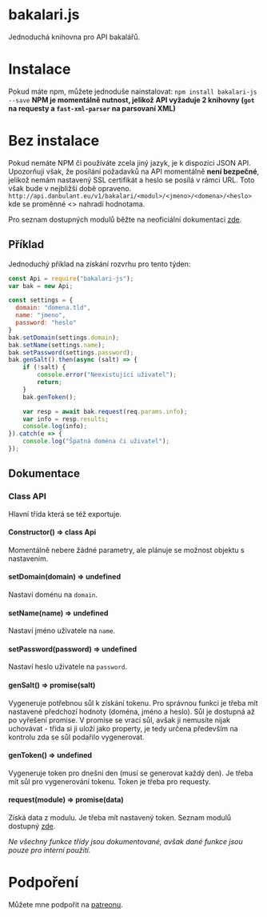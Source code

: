 # bakalari.js
Jednoduchá knihovna pro API bakalářů.

# Instalace
Pokud máte npm, můžete jednoduše nainstalovat:
`npm install bakalari-js --save`
**NPM je momentálně nutnost, jelikož API vyžaduje 2 knihovny (`got` na requesty a `fast-xml-parser` na parsovaní XML)**

# Bez instalace
Pokud nemáte NPM či používáte zcela jiný jazyk, je k dispozici JSON API. Upozorňuji však, že posílání požadavků na API momentálně **není bezpečné**, jelikož nemám nastavený SSL certifikát a heslo se posílá v rámci URL. Toto však bude v nejbližší době opraveno.
`http://api.danbulant.eu/v1/bakalari/<modul>/<jmeno>/<domena>/<heslo>`
kde se proměnné <> nahradí hodnotama.

Pro seznam dostupných modulů běžte na neoficiální dokumentaci [zde](https://github.com/bakalari-api/bakalari-api).

## Příklad
Jednoduchý příklad na získání rozvrhu pro tento týden:

```js
const Api = require("bakalari-js");
var bak = new Api;

const settings = {
  domain: "domena.tld",
  name: "jmeno",
  password: "heslo"
}
bak.setDomain(settings.domain);
bak.setName(settings.name);
bak.setPassword(settings.password);
bak.genSalt().then(async (salt) => {
    if (!salt) {
        console.error("Neexistující uživatel");
        return;
    }
    bak.genToken();

    var resp = await bak.request(req.params.info);
    var info = resp.results;
    console.log(info);
}).catch(e => {
    console.log("Špatná doména či uživatel");
});
```


## Dokumentace

### Class API
Hlavní třída která se též exportuje.

#### Constructor() => class Api
Momentálně nebere žádné parametry, ale plánuje se možnost objektu s nastavením.

#### setDomain(domain) => undefined
Nastaví doménu na `domain`.

#### setName(name) => undefined
Nastaví jméno uživatele na `name`.

#### setPassword(password) => undefined
Nastaví heslo uživatele na `password`.

#### genSalt() => promise(salt)
Vygeneruje potřebnou sůl k získání tokenu. Pro správnou funkci je třeba mít nastavené předchozí hodnoty (doména, jméno a heslo). Sůl je dostupná až po vyřešení promise. V promise se vrací sůl, avšak ji nemusíte nijak uchovávat - třida si ji uloží jako property, je tedy určena především na kontrolu zda se sůl podařilo vygenerovat.

#### genToken() => undefined
Vygeneruje token pro dnešní den (musí se generovat každý den). Je třeba mít sůl pro vygenerování tokenu. Token je třeba pro requesty.

#### request(module) => promise(data)
Získá data z modulu. Je třeba mít nastavený token. Seznam modulů dostupný [zde](https://github.com/bakalari-api/bakalari-api).

*Ne všechny funkce třídy jsou dokumentované, avšak dané funkce jsou pouze pro interní použití.*

# Podpoření
Můžete mne podpořit na [patreonu](http://patreon.com/danbulant).
